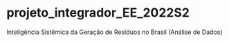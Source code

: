 # projeto_integrador_EE_2022S2
 Inteligência Sistêmica da Geração de Resíduos no Brasil (Análise de Dados)
